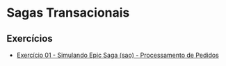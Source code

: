 # Sagas Transacionais

## Exercícios

- [Exercício 01 - Simulando Epic Saga (sao) - Processamento de Pedidos](./EXERCICIO_01.md)

